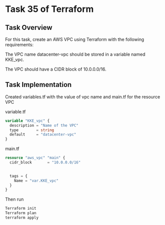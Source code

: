 # Task 35 of Terraform

## Task Overview
For this task, create an AWS VPC using Terraform with the following requirements:

The VPC name datacenter-vpc should be stored in a variable named KKE_vpc.

The VPC should have a CIDR block of 10.0.0.0/16.

## Task Implementation
Created variables.tf with the value of vpc name and main.tf for the resource VPC

variable.tf
```terraform
variable "KKE_vpc" {
  description = "Name of the VPC"
  type        = string
  default     = "datacenter-vpc"
}

```
main.tf
``` terraform
resource "aws_vpc" "main" {
  cidr_block       = "10.0.0.0/16"
  

  tags = {
    Name = "var.KKE_vpc"
  }
}
```

Then run
```bash
Terraform init
Terraform plan
terraform apply
```
